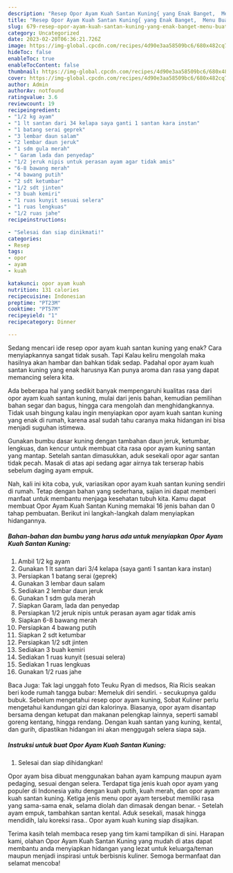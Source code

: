 ```yaml
---
description: "Resep Opor Ayam Kuah Santan Kuning{ yang Enak Banget,  Menu Buat lebaran"
title: "Resep Opor Ayam Kuah Santan Kuning{ yang Enak Banget,  Menu Buat lebaran"
slug: 679-resep-opor-ayam-kuah-santan-kuning-yang-enak-banget-menu-buat-lebaran
category: Uncategorized
date: 2023-02-20T06:36:21.726Z
image: https://img-global.cpcdn.com/recipes/4d90e3aa58509bc6/680x482cq70/opor-ayam-kuah-santan-kuning-foto-resep-utama.jpg
hideToc: false
enableToc: true
enableTocContent: false
thumbnail: https://img-global.cpcdn.com/recipes/4d90e3aa58509bc6/680x482cq70/opor-ayam-kuah-santan-kuning-foto-resep-utama.jpg
cover: https://img-global.cpcdn.com/recipes/4d90e3aa58509bc6/680x482cq70/opor-ayam-kuah-santan-kuning-foto-resep-utama.jpg
author: Admin
authorAv: notfound
ratingvalue: 3.6
reviewcount: 19
recipeingredient:
- "1/2 kg ayam"
- "1 lt santan dari 34 kelapa saya ganti 1 santan kara instan"
- "1 batang serai geprek"
- "3 lembar daun salam"
- "2 lembar daun jeruk"
- "1 sdm gula merah"
- " Garam lada dan penyedap"
- "1/2 jeruk nipis untuk perasan ayam agar tidak amis"
- "6-8 bawang merah"
- "4 bawang putih"
- "2 sdt ketumbar"
- "1/2 sdt jinten"
- "3 buah kemiri"
- "1 ruas kunyit sesuai selera"
- "1 ruas lengkuas"
- "1/2 ruas jahe"
recipeinstructions:

- "Selesai dan siap dinikmati!"
categories:
- Resep
tags:
- opor
- ayam
- kuah

katakunci: opor ayam kuah 
nutrition: 131 calories
recipecuisine: Indonesian
preptime: "PT23M"
cooktime: "PT57M"
recipeyield: "1"
recipecategory: Dinner

---
```



Sedang mencari ide resep opor ayam kuah santan kuning yang enak? Cara menyiapkannya sangat tidak susah. Tapi Kalau keliru mengolah maka hasilnya akan hambar dan bahkan tidak sedap. Padahal opor ayam kuah santan kuning yang enak harusnya Kan punya aroma dan rasa yang dapat memancing selera kita.


Ada beberapa hal yang sedikit banyak mempengaruhi kualitas rasa dari opor ayam kuah santan kuning, mulai dari jenis bahan, kemudian pemilihan bahan segar dan bagus, hingga cara mengolah dan menghidangkannya. Tidak usah bingung kalau ingin menyiapkan opor ayam kuah santan kuning yang enak di rumah, karena asal sudah tahu caranya maka hidangan ini bisa menjadi suguhan istimewa.

Gunakan bumbu dasar kuning dengan tambahan daun jeruk, ketumbar, lengkuas, dan kencur untuk membuat cita rasa opor ayam kuning santan yang mantap. Setelah santan dimasukkan, aduk sesekali opor agar santan tidak pecah. Masak di atas api sedang agar airnya tak terserap habis sebelum daging ayam empuk.


Nah, kali ini kita coba, yuk, variasikan opor ayam kuah santan kuning sendiri di rumah. Tetap dengan bahan yang sederhana, sajian ini dapat memberi manfaat untuk membantu menjaga kesehatan tubuh kita. Kamu dapat membuat Opor Ayam Kuah Santan Kuning memakai 16 jenis bahan dan 0 tahap pembuatan. Berikut ini langkah-langkah dalam menyiapkan hidangannya.

<!--inarticleads1-->

##### Bahan-bahan dan bumbu yang harus ada untuk menyiapkan Opor Ayam Kuah Santan Kuning:

1. Ambil 1/2 kg ayam
1. Gunakan 1 lt santan dari 3/4 kelapa (saya ganti 1 santan kara instan)
1. Persiapkan 1 batang serai (geprek)
1. Gunakan 3 lembar daun salam
1. Sediakan 2 lembar daun jeruk
1. Gunakan 1 sdm gula merah
1. Siapkan  Garam, lada dan penyedap
1. Persiapkan 1/2 jeruk nipis untuk perasan ayam agar tidak amis
1. Siapkan 6-8 bawang merah
1. Persiapkan 4 bawang putih
1. Siapkan 2 sdt ketumbar
1. Persiapkan 1/2 sdt jinten
1. Sediakan 3 buah kemiri
1. Sediakan 1 ruas kunyit (sesuai selera)
1. Sediakan 1 ruas lengkuas
1. Gunakan 1/2 ruas jahe


Baca Juga: Tak lagi unggah foto Teuku Ryan di medsos, Ria Ricis seakan beri kode rumah tangga bubar: Memeluk diri sendiri. - secukupnya galdu bubuk. Sebelum mengetahui resep opor ayam kuning, Sobat Kuliner perlu mengetahui kandungan gizi dan kalorinya. Biasanya, opor ayam disantap bersama dengan ketupat dan makanan pelengkap lainnya, seperti samabl goreng kentang, hingga rendang. Dengan kuah santan yang kuning, kental, dan gurih, dipastikan hidangan ini akan menggugah selera siapa saja. 

<!--inarticleads2-->

##### Instruksi untuk buat Opor Ayam Kuah Santan Kuning:


1. Selesai dan siap dihidangkan!

Opor ayam bisa dibuat menggunakan bahan ayam kampung maupun ayam pedaging, sesuai dengan selera. Terdapat tiga jenis kuah opor ayam yang populer di Indonesia yaitu dengan kuah putih, kuah merah, dan opor ayam kuah santan kuning. Ketiga jenis menu opor ayam tersebut memiliki rasa yang sama-sama enak, selama diolah dan dimasak dengan benar. - Setelah ayam empuk, tambahkan santan kental. Aduk sesekali, masak hingga mendidih, lalu koreksi rasa.. Opor ayam kuah kuning siap disajikan. 

Terima kasih telah membaca resep yang tim kami tampilkan di sini. Harapan kami, olahan Opor Ayam Kuah Santan Kuning yang mudah di atas dapat membantu anda menyiapkan hidangan yang lezat untuk keluarga/teman maupun menjadi inspirasi untuk berbisnis kuliner. Semoga bermanfaat dan selamat mencoba!
